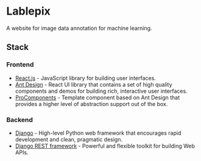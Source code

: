 # Lablepix

A website for image data annotation for machine learning.

## Stack

### Frontend

- [React.js](https://reactjs.org/) - JavaScript library for building user interfaces.
- [Ant Design](https://ant.design/) - React UI library that contains a set of high quality components and demos for building rich, interactive user interfaces.
- [ProComponents](https://procomponents.ant.design/en-US) - Template component based on Ant Design that provides a higher level of abstraction support out of the box.

### Backend

- [Django](https://www.djangoproject.com/) - High-level Python web framework that encourages rapid development and clean, pragmatic design.
- [Django REST framework](https://www.django-rest-framework.org/) - Powerful and flexible toolkit for building Web APIs.